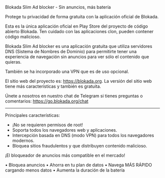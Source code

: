 Blokada Slim Ad blocker - Sin anuncios, más batería

Protege tu privacidad de forma gratuita con la aplicación oficial de Blokada.

Esta es la única aplicación oficial en Play Store del proyecto de código abierto Blokada. Ten cuidado con las aplicaciones clon, pueden contener código malicioso.

Blokada Slim Ad blocker es una aplicación gratuita que utiliza servidores DNS (Sistema de Nombres de Dominio) para permitirte tener una experiencia de navegación sin anuncios para ver sólo el contenido que quieras.

También se ha incorporado una VPN que es de uso opcional.

El sitio web del proyecto es: https://blokada.org. La versión del sitio web tiene más características y también es gratuita.

Únete a nosotros en nuestro chat de Telegram si tienes preguntas o comentarios: https://go.blokada.org/chat

----

Principales características:
- ¡No se requieren permisos de root!
- Soporta todos los navegadores web y aplicaciones.
- Intercepción basada en DNS (modo VPN) para todos los navegadores modernos.
- Bloquea sitios fraudulentos y que distribuyen contenido malicioso.

¡El bloqueador de anuncios más compatible en el mercado!

• Bloquea anuncios • Ahorra en tu plan de datos • Navega MÁS RÁPIDO cargando menos datos • Aumenta la duración de la batería
